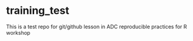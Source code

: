 # training_test
This is a test repo for git/github lesson in ADC reproducible practices for R workshop

